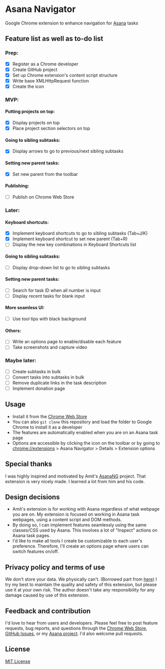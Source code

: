 # Asana Navigator

Google Chrome extension to enhance navigation for [Asana](https://asana.com/) tasks

## Feature list as well as to-do list

### Prep:
- [x] Register as a Chrome developer
- [x] Create GitHub project
- [x] Set up Chrome extension's content script structure
- [x] Write base XMLHttpRequest function
- [x] Create the icon

### MVP:

#### Putting projects on top:
- [x] Display projects on top
- [x] Place project section selectors on top

#### Going to sibling subtasks:
- [x] Display arrows to go to previous/next sibling subtasks

#### Setting new parent tasks:
- [x] Set new parent from the toolbar

#### Publishing:
- [ ] Publish on Chrome Web Store

### Later:

#### Keyboard shortcuts:
- [x] Implement keyboard shortcuts to go to sibling subtasks (Tab+J/K)
- [x] Implement keyboard shortcut to set new parent (Tab+R)
- [ ] Display the new key combinations in Keyboard Shortcuts list

#### Going to sibling subtasks:
- [ ] Display drop-down list to go to sibling subtasks

#### Setting new parent tasks:
- [ ] Search for task ID when all number is input
- [ ] Display recent tasks for blank input

#### More seamless UI:
- [ ] Use tool tips with black background

#### Others:
- [ ] Write an options page to enable/disable each feature
- [ ] Take screenshots and capture video

### Maybe later:
- [ ] Create subtasks in bulk
- [ ] Convert tasks into subtasks in bulk
- [ ] Remove duplicate links in the task description
- [ ] Implement donation page

## Usage

- Install it from the [Chrome Web Store]()
- You can also `git clone` this repository and load the folder to Google Chrome to install it as a developer
- The features are automatically enabled when you are on an Asana task page
- Options are accessible by clicking the icon on the toolbar or by going to [chrome://extensions](chrome://extensions) > Asana Navigator > Details > Extension options

## Special thanks

I was highly inspired and motivated by Amit's [AsanaNG](https://github.com/amitg87/asana-chrome-plugin) project. That extension is very nicely made. I learned a lot from him and his code.

## Design decisions

- Amit's extension is for working with Asana regardless of what webpage you are on. My extension is focused on working in Asana task webpages, using a content script and DOM methods.
- By doing so, I can implement features seamlessly using the same classes/CSS used by Asana. This involves a lot of "Inspect" actions on Asana task pages.
- I'd like to make all tools I create be customizable to each user's preference. Therefore, I'll create an options page where users can switch features on/off.

## Privacy policy and terms of use

We don't store your data. We physically can't. (Borrowed part from [here](https://github.com/amitg87/asana-chrome-plugin/wiki/Privacy-policy))
I try my best to maintain the quality and safety of this extension, but please use it at your own risk. The author doesn't take any responsibility for any damage caused by use of this extension.

## Feedback and contribution

I'd love to hear from users and developers.
Please feel free to post feature requests, bug reports, and questions through the [Chrome Web Store](), [GitHub Issues](https://github.com/ShunSakurai/asana-navigator/issues), or my [Asana project](https://app.asana.com/0/777908652160115/777908652160115). I'd also welcome pull requests.

## License

[MIT License](https://github.com/ShunSakurai/asana-navigator/blob/master/LICENSE)
